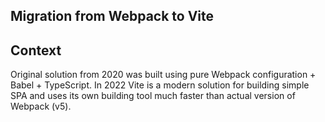 ## Migration from Webpack to Vite

## Context

Original solution from 2020 was built using pure Webpack configuration + Babel + TypeScript. In 2022 Vite is a modern solution for building simple SPA and uses its own building tool much faster than actual version of Webpack (v5).
